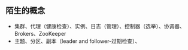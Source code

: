 ## 陌生的概念
- 集群、代理（健康检查）、实例、日志（管理）、控制器（选举）、协调器、Brokers、ZooKeeper
- 主题、分区、副本（leader and follower-过期检查）、
